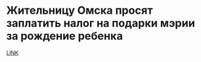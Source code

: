 # Жительницу Омска просят заплатить налог на подарки мэрии за рождение ребенка 



[LINK](https://varlamov.ru/3400821.html)